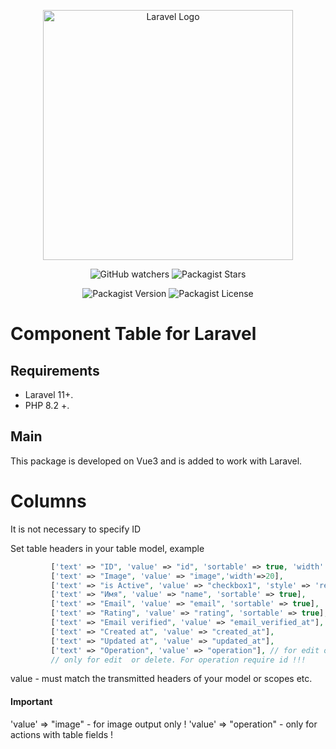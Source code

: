 <p align="center"><a href="https://laravel.com" target="_blank"><img src="https://raw.githubusercontent.com/laravel/art/master/logo-lockup/5%20SVG/2%20CMYK/1%20Full%20Color/laravel-logolockup-cmyk-red.svg" width="400" alt="Laravel Logo"></a></p>

<p align="center">

<div style="text-align: center;">

![GitHub watchers](https://img.shields.io/github/watchers/kovyakin/components)
![Packagist Stars](https://img.shields.io/packagist/stars/kovyakin/components)

![Packagist Version](https://img.shields.io/packagist/v/kovyakin/components)
![Packagist License](https://img.shields.io/packagist/l/kovyakin/components)

</div>

# Component Table for Laravel

## Requirements

- Laravel 11+.
- PHP 8.2 +.

## Main

This package is developed on Vue3 
and is added to work with Laravel.

# Columns

It is not necessary to specify ID

Set table headers in your table model, example

```php
         ['text' => "ID", 'value' => "id", 'sortable' => true, 'width' => '40', 'fixed' => true],
         ['text' => "Image", 'value' => "image",'width'=>20],
         ['text' => "is Active", 'value' => "checkbox1", 'style' => 'red', 'type' => 'slider'],
         ['text' => "Имя", 'value' => "name", 'sortable' => true],
         ['text' => "Email", 'value' => "email", 'sortable' => true],
         ['text' => "Rating", 'value' => "rating", 'sortable' => true],
         ['text' => "Email verified", 'value' => "email_verified_at"],
         ['text' => "Created at", 'value' => "created_at"],
         ['text' => "Updated at", 'value' => "updated_at"],
         ['text' => "Operation", 'value' => "operation"], // for edit or delete record in table. value'=> "operation" -
         // only for edit  or delete. For operation require id !!!
```

value - must match the transmitted headers of your model or scopes etc.

#### Important

'value' => "image" - for image output only !
'value' => "operation" - only for actions with table fields !


